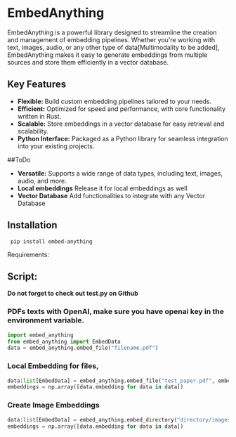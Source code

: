 # EmbedAnything


EmbedAnything is a powerful library designed to streamline the creation and management of embedding pipelines. Whether you're working with text, images, audio, or any other type of data[Multimodality to be added], EmbedAnything makes it easy to generate embeddings from multiple sources and store them efficiently in a vector database.

## Key Features

- **Flexible:** Build custom embedding pipelines tailored to your needs.
- **Efficient:** Optimized for speed and performance, with core functionality written in Rust.
- **Scalable:** Store embeddings in a vector database for easy retrieval and scalability.
- **Python Interface:** Packaged as a Python library for seamless integration into your existing projects.

##ToDo
- **Versatile:** Supports a wide range of data types, including text, images, audio, and more.
- **Local embeddings** Release it for local embeddings as well
- **Vector Database** Add functionalities to integrate with any Vector Database
## Installation

`
pip install embed-anything`


Requirements:




## Script:

**Do not forget to check out test.py on Github**

### PDFs texts with OpenAI, make sure you have openai key in the environment variable.
```python
import embed_anything
from embed_anything import EmbedData
data = embed_anything.embed_file("filename.pdf")
```

### Local Embedding for files,

```python
data:list[EmbedData] = embed_anything.embed_file("test_paper.pdf", embeder= "Bert")
embeddings = np.array([data.embedding for data in data])
```

### Create Image Embeddings

```python
data:list[EmbedData] = embed_anything.embed_directory("directory/images", embeder= "Clip")
embeddings = np.array([data.embedding for data in data])
```

